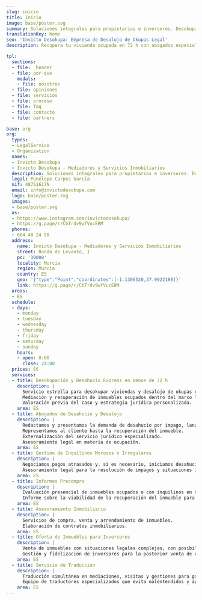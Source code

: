 ```yaml
---
slug: inicio
title: Inicio
image: base/poster.svg
summary: Soluciones integrales para propietarios e inversores. Desokupación legal, gestión de inquilinos morosos, informes precompra y asesoramiento inmobiliario.
translationKey: home
seo: 'Invicto Desokupa: Empresa de Desalojo de Okupas Legal'
description: Recupera tu vivienda ocupada en 72 h con abogados especialistas en desahucios. Desokupación 100 % legal, en toda España. Presupuesto gratis 24 h.

tpl:
  sections:
  - file: _header
  - file: por-que
    modals:
    - file: nosotros
  - file: opiniones
  - file: servicios
  - file: proceso
  - file: faq
  - file: contacto
  - file: partners

base: org
org:
  types:
  - LegalService
  - Organization
  names:
  - Invicto Desokupa
  - Invicto Desokupa - Mediadores y Servicios Inmobiliarios
  description: Soluciones integrales para propietarios e inversores. Desokupación legal, gestión de inquilinos morosos, informes precompra y asesoramiento inmobiliario.
  legal: Penélope Carpes García
  nif: 48751617N
  email: info@invictodesokupa.com
  logo: base/poster.svg
  images:
  - base/poster.svg
  as:
  - https://www.instagram.com/invictodesokupa/
  - https://g.page/r/CbTrdv9wfVucEBM
  phones:
  - 604 48 24 58
  address:
    name: Invicto Desokupa - Mediadores y Servicios Inmobiliarios
    street: Ronda de Levante, 1
    pc: '30008'
    locality: Murcia
    region: Murcia
    country: ES
    geo: '{"type":"Point","coordinates":[-1.1306520,37.9922180]}'
    link: https://g.page/r/CbTrdv9wfVucEBM
  areas:
  - ES
  schedule:
  - days:
    - monday
    - tuesday
    - wednesday
    - thursday
    - friday
    - saturday
    - sunday
    hours:
    - open: 0:00
      close: 24:00
  prices: €€
  services:
  - title: Desokupación y Desahucio Express en menos de 72 h
    description: |
      Servicio estrella para desokupar viviendas y desalojo de okupas con cambio de cerradura en menos de tres días.
      Mediación y recuperación de inmuebles ocupados dentro del marco legal.
      Valoración previa del caso y estrategia jurídica personalizada.
    area: ES
  - title: Abogados de Desahucio y Desalojo
    description: |
      Redactamos y presentamos la demanda de desahucio por impago, lanzamientos y reclamaciones de rentas.
      Representamos al cliente hasta la recuperación del inmueble.
      Externalización del servicio jurídico especializado.
      Asesoramiento legal en materia de ocupación.
    area: ES
  - title: Gestión de Inquilinos Morosos o Irregulares
    description: |
      Negociamos pagos atrasados y, si es necesario, iniciamos desahucio de okupas o alquileres fraudulentos mediante demanda *exprés*.
      Asesoramiento legal para la resolución de impagos y situaciones irregulares.
    area: ES
  - title: Informes Precompra
    description: |
      Evaluación presencial de inmuebles ocupados o con inquilinos en situación irregular.
      Informe sobre la viabilidad de la recuperación del inmueble para inversores o compradores interesados.
    area: ES
  - title: Asesoramiento Inmobiliario
    description: |
      Servicios de compra, venta y arrendamiento de inmuebles.
      Elaboración de contratos inmobiliarios.
    area: ES
  - title: Oferta de Inmuebles para Inversores
    description: |
      Venta de inmuebles con situaciones legales complejas, con posibilidad de contratación de nuestros servicios jurídicos para su recuperación.
      Gestión y fidelización de inversores para la posterior venta de viviendas recuperadas.
    area: ES
  - title: Servicio de Traducción
    description: |
      Traducción simultánea en mediaciones, visitas y gestiones para garantizar comunicación fluida.
      Equipo de traductores especializados que evita malentendidos y aporta total transparencia al proceso.
    area: ES
---
```

